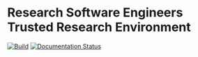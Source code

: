 # Research Software Engineers Trusted Research Environment

[![Build](https://github.com/manics/rse-tre/actions/workflows/build.yml/badge.svg)](https://github.com/manics/rse-tre/actions/workflows/build.yml)
[![Documentation Status](https://readthedocs.org/projects/rse-tre-community/badge/?version=latest)](https://rse-tre-community.readthedocs.io/en/latest/?badge=latest)
